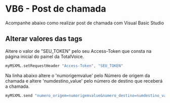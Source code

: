 # VB6 - Post de chamada
Acompanhe abaixo como realizar post de chamada com Visual Basic Studio

## Alterar valores das tags
Altere o valor de "SEU_TOKEN" pelo seu Access-Token que consta na página inicial do painel da TotalVoice.

```c
myMSXML.setRequestHeader "Access-Token", "SEU_TOKEN"
```

Na linha abaixo altere o 'numorigemvalue' pelo Número de origem da chamada e altere 'numdestino_value' pelo número de destino que receberá a chamada.
```c
myMSXML.send "numero_origem=numorigemvalue&numero_destino=numdestino_value"
```

